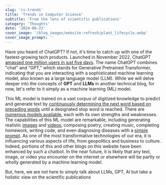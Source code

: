 ```yaml
---
slug: 'cs-trends'
title: 'Trends in Computer Science'
subtitle: 'From the lens of scientific publications'
category: 'Thoughts'
date: '2024-06-23'
cover_image: '/blog_images/website-refresh/plant_lifecycle.webp'
cover_image_prompt: ''
---
```


Have you heard of ChatGPT? If not, it's time to catch up with one of the fastest-growing tech products. Launched in November 2022, ChatGPT [amassed one million users in just five days](https://explodingtopics.com/blog/chatgpt-users). The name ChatGPT combines "chat" and "GPT," which stands for Generative Pretrained Transformer, indicating that you are interacting with a sophisticated machine learning model, also known as a large language model (LLM). While we will delve deeper into the concepts of **GPT** and **LLMs** in another technical blog, for now, let's refer to it simply as a machine learning (ML) model.

This ML model is trained on a vast corpus of digitized knowledge to predict and generate text by [continuously determining the next word based on preceding words](https://en.wikipedia.org/wiki/Autoregressive_model) until a designated stop word is reached. There are [numerous models available](https://huggingface.co/spaces/lmsys/chatbot-arena-leaderboard), each with its own strengths and weaknesses. The capabilities of this ML model are remarkable, including generating realistic [images](https://www.midjourney.com/home) and [videos](https://lumalabs.ai/dream-machine), composing poetry, creating music, completing homework, writing code, and even diagnosing diseases with a [simple prompt](https://en.wikipedia.org/wiki/Prompt_engineering). As one of the most transformative technologies of our era, it is influencing various aspects of life, from geopolitics and business to culture. Indeed, portions of this and other blogs on this website have been enhanced by such a chatbot. In the near future, it is likely that any text, image, or video you encounter on the internet or elsewhere will be partly or wholly generated by a machine learning model.

But, here, we are not here to simply talk about LLMs, GPT, AI but take a holistic view on the scientific publications
